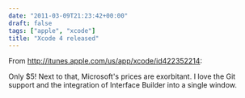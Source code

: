 ```yaml
---
date: "2011-03-09T21:23:42+00:00"
draft: false
tags: ["apple", "xcode"]
title: "Xcode 4 released"
---
```

From http://itunes.apple.com/us/app/xcode/id422352214:

Only $5! Next to that, Microsoft's prices are exorbitant. I love the Git support and the integration of Interface Builder into a single window.

